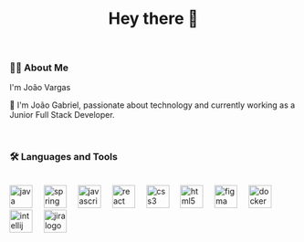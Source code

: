 <h1 align="center">Hey there 👋</h1>  
<br>  
<h3 align="left">👩‍💻 About Me</h3>  
<p align="left">I'm João Vargas</p>  
<p align="left">🔭 I'm João Gabriel, passionate about technology and currently working as a Junior Full Stack Developer.</p>  
<br>  
<h3 align="left">🛠 Languages and Tools</h3>  
<br>  
<div align="left">  
  <img src="https://cdn.jsdelivr.net/gh/devicons/devicon/icons/java/java-original.svg" height="40" alt="java logo" />  
  <img width="12" />  
  <img src="https://cdn.jsdelivr.net/gh/devicons/devicon/icons/spring/spring-original.svg" height="40" alt="spring boot logo" />  
  <img width="12" />  
  <img src="https://cdn.jsdelivr.net/gh/devicons/devicon/icons/javascript/javascript-original.svg" height="40" alt="javascript logo" />  
  <img width="12" />  
  <img src="https://cdn.jsdelivr.net/gh/devicons/devicon/icons/react/react-original.svg" height="40" alt="react logo" />  
  <img width="12" />  
  <img src="https://cdn.jsdelivr.net/gh/devicons/devicon/icons/css3/css3-original.svg" height="40" alt="css3 logo" />  
  <img width="12" />  
  <img src="https://cdn.jsdelivr.net/gh/devicons/devicon/icons/html5/html5-original.svg" height="40" alt="html5 logo" />  
  <img width="12" />  
  <img src="https://cdn.jsdelivr.net/gh/devicons/devicon/icons/figma/figma-original.svg" height="40" alt="figma logo" />  
  <img width="12" />  
  <img src="https://cdn.jsdelivr.net/gh/devicons/devicon/icons/docker/docker-original.svg" height="40" alt="docker logo" />  
  <img width="12" />  
  <img src="https://cdn.jsdelivr.net/gh/devicons/devicon/icons/intellij/intellij-original.svg" height="40" alt="intellij logo" />  
  <img width="12" />  
  <img src="https://cdn.jsdelivr.net/gh/devicons/devicon/icons/jira/jira-original.svg" height="40" alt="jira logo" />  
</div>
